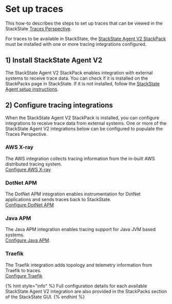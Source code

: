 # Set up traces

This how-to describes the steps to set up traces that can be viewed in the StackState [Traces Perspective](/use/stackstate-ui/perspectives/traces-perspective.md).

For traces to be available in StackState, the [StackState Agent V2 StackPack](/stackpacks/integrations/agent.md) must be installed with one or more tracing integrations configured.

## 1\) Install StackState Agent V2

The StackState Agent V2 StackPack enables integration with external systems to receive trace data. You can check if it is installed on the StackPacks page in StackState. If it is not installed, follow the [StackState Agent setup instructions](/setup/agent/about-stackstate-agent.md).

## 2\) Configure tracing integrations

When the StackState Agent V2 StackPack is installed, you can configure integrations to receive trace data from external systems. One or more of the StackState Agent V2 integrations below can be configured to populate the Traces Perspective.

### AWS X-ray

The AWS integration collects tracing information from the in-built AWS distributed tracing system.  
[Configure AWS X-ray](/stackpacks/integrations/aws/aws-x-ray.md)

### DotNet APM

The DotNet APM integration enables instrumentation for DotNet applications and sends traces back to StackState.  
[Configure DotNet APM](/stackpacks/integrations/agent_v2/dotnet-apm.md)

### Java APM

The Java APM integration enables tracing support for Java JVM based systems.  
[Configure Java APM](/stackpacks/integrations/agent_v2/java-apm.md).

### Traefik

The Traefik integration adds topology and telemetry information from Traefik to traces.  
[Configure Traefik](/stackpacks/integrations/traefik.md)

{% hint style="info" %}
Full configuration details for each available StackState Agent V2 integration are also provided in the StackPacks section of the StackState GUI.
{% endhint %}

